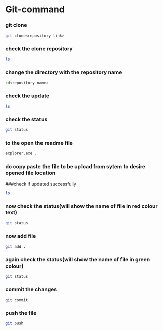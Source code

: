 # Git-command

### git clone
```bash
git clone<repository link>
```

### check the clone repository
```bash
ls
```

### change the directory with the repository name
```bash
cd<repository name>
```

### check the update
```bash 
ls
```

### check the status
```bash 
git status
```

### to the open the readme file
```bash
explorer.exe .
```

### do copy paste the file to be upload from sytem to desire opened file location

###check if updated successfully
```bash
ls
```

### now check the status(will show the name of file in red colour text)
```bash
git status
```

### now add file
```bash
git add .
```

### again check the status(will show the name of file in green colour)
```bash 
git status
```

### commit the changes
```bash
git commit
```

### push the file
```bash
git push
```


